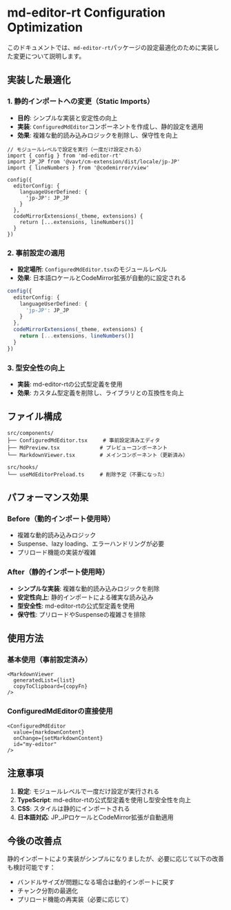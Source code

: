 # md-editor-rt Configuration Optimization

このドキュメントでは、`md-editor-rt`パッケージの設定最適化のために実装した変更について説明します。

## 実装した最適化

### 1. 静的インポートへの変更（Static Imports）
- **目的**: シンプルな実装と安定性の向上
- **実装**: `ConfiguredMdEditor`コンポーネントを作成し、静的設定を適用
- **効果**: 複雑な動的読み込みロジックを削除し、保守性を向上

```tsx
// モジュールレベルで設定を実行（一度だけ設定される）
import { config } from 'md-editor-rt'
import JP_JP from '@vavt/cm-extension/dist/locale/jp-JP'
import { lineNumbers } from '@codemirror/view'

config({
  editorConfig: {
    languageUserDefined: {
      'jp-JP': JP_JP
    }
  },
  codeMirrorExtensions(_theme, extensions) {
    return [...extensions, lineNumbers()]
  }
})
```

### 2. 事前設定の適用
- **設定場所**: `ConfiguredMdEditor.tsx`のモジュールレベル
- **効果**: 日本語ロケールとCodeMirror拡張が自動的に設定される

```typescript
config({
  editorConfig: {
    languageUserDefined: {
      'jp-JP': JP_JP
    }
  },
  codeMirrorExtensions(_theme, extensions) {
    return [...extensions, lineNumbers()]
  }
})
```

### 3. 型安全性の向上
- **実装**: md-editor-rtの公式型定義を使用
- **効果**: カスタム型定義を削除し、ライブラリとの互換性を向上

## ファイル構成

```
src/components/
├── ConfiguredMdEditor.tsx     # 事前設定済みエディタ
├── MdPreview.tsx             # プレビューコンポーネント
└── MarkdownViewer.tsx        # メインコンポーネント（更新済み）

src/hooks/
└── useMdEditorPreload.ts     # 削除予定（不要になった）
```

## パフォーマンス効果

### Before（動的インポート使用時）
- 複雑な動的読み込みロジック
- Suspense、lazy loading、エラーハンドリングが必要
- プリロード機能の実装が複雑

### After（静的インポート使用時）
- **シンプルな実装**: 複雑な動的読み込みロジックを削除
- **安定性向上**: 静的インポートによる確実な読み込み
- **型安全性**: md-editor-rtの公式型定義を使用
- **保守性**: プリロードやSuspenseの複雑さを排除

## 使用方法

### 基本使用（事前設定済み）
```tsx
<MarkdownViewer 
  generatedList={list}
  copyToClipboard={copyFn}
/>
```

### ConfiguredMdEditorの直接使用
```tsx
<ConfiguredMdEditor
  value={markdownContent}
  onChange={setMarkdownContent}
  id="my-editor"
/>
```

## 注意事項

1. **設定**: モジュールレベルで一度だけ設定が実行される
2. **TypeScript**: md-editor-rtの公式型定義を使用し型安全性を向上
3. **CSS**: スタイルは静的にインポートされる
4. **日本語対応**: JP_JPロケールとCodeMirror拡張が自動適用

## 今後の改善点

静的インポートにより実装がシンプルになりましたが、必要に応じて以下の改善も検討可能です：

- バンドルサイズが問題になる場合は動的インポートに戻す
- チャンク分割の最適化
- プリロード機能の再実装（必要に応じて）
